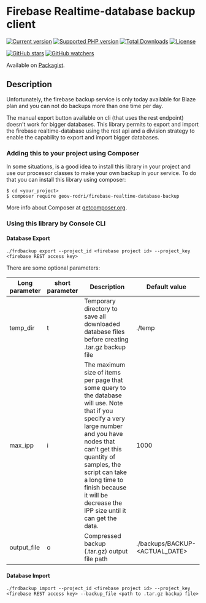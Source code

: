 # Firebase Realtime-database backup client

[![Current version](https://img.shields.io/packagist/v/geov-rodri/firebase-realtime-database-backup.svg)](https://packagist.org/packages/geov-rodri/firebase-realtime-database-backup)
[![Supported PHP version](https://img.shields.io/packagist/php-v/geov-rodri/firebase-realtime-database-backup.svg)]()
[![Total Downloads](https://img.shields.io/packagist/dt/geov-rodri/firebase-realtime-database-backup.svg)](https://packagist.org/packages/geov-rodri/firebase-realtime-database-backup/stats)
[![License](https://img.shields.io/github/license/GeovRodri/firebase-realtime-database-backup.svg)](https://github.com/GeovRodri/firebase-realtime-database-backup/blob/master/LICENSE)

[![GitHub stars](https://img.shields.io/github/stars/GeovRodri/firebase-realtime-database-backup.svg?label=Stars&style=social)](https://github.com/GeovRodri/firebase-realtime-database-backup/stargazers)
[![GitHub watchers](https://img.shields.io/github/watchers/GeovRodri/firebase-realtime-database-backup.svg?label=Watch&style=social)](https://github.com/GeovRodri/firebase-realtime-database-backup/watchers)

Available on [Packagist](https://packagist.org/packages/geov-rodri/firebase-realtime-database-backup).

## Description

Unfortunately, the firebase backup service is only today available for Blaze plan and you can not do backups more than one time per day.

The manual export button available on cli (that uses the rest endpoint) doesn't work for bigger databases. This library permits to export and import the firebase realtime-database using the rest api and a division strategy to enable the capability to export and import bigger databases.

### Adding this to your project using Composer

In some situations, is a good idea to install this library in your project and use our processor classes to make your own backup in your service. To do that you can install this library using composer:

```
$ cd <your_project>
$ composer require geov-rodri/firebase-realtime-database-backup
```

More info about Composer at [getcomposer.org](http://getcomposer.org).

### Using this library by Console CLI

#### Database Export

```
./frdbackup export --project_id <firebase project id> --project_key <firebase REST access key>
```

There are some optional parameters:

| Long parameter | short parameter | Description | Default value |
| --- | --- | --- | --- |
| temp_dir | t | Temporary directory to save all downloaded database files before creating .tar.gz backup file | ./temp |
| max_ipp | i | The maximum size of items per page that some query to the database will use. Note that if you specify a very large number and you have nodes that can't get this quantity of samples, the script can take a long time to finish because it will be decrease the IPP size until it can get the data. | 1000 |
| output_file | o | Compressed backup (.tar.gz) output file path  | ./backups/BACKUP-<ACTUAL_DATE> |

#### Database Import

```
./frdbackup import --project_id <firebase project id> --project_key <firebase REST access key> --backup_file <path to .tar.gz backup file>
```